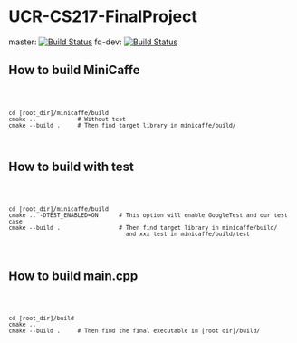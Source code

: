 # UCR-CS217-FinalProject

master: [![Build Status](https://travis-ci.com/DavyVan/UCR-CS217-FinalProject.svg?token=aPmAPRxERpUR8kmR2XzD&branch=master)](https://travis-ci.com/DavyVan/UCR-CS217-FinalProject)
fq-dev: [![Build Status](https://travis-ci.com/DavyVan/UCR-CS217-FinalProject.svg?token=aPmAPRxERpUR8kmR2XzD&branch=fq-dev)](https://travis-ci.com/DavyVan/UCR-CS217-FinalProject)

## How to build MiniCaffe

<code>

    cd [root_dir]/minicaffe/build  
    cmake ..            # Without test
    cmake --build .     # Then find target library in minicaffe/build/
</code>

## How to build with test

<code>

    cd [root_dir]/minicaffe/build
    cmake .. -DTEST_ENABLED=ON      # This option will enable GoogleTest and our test case
    cmake --build .                 # Then find target library in minicaffe/build/ 
                                      and xxx_test in minicaffe/build/test
</code>

## How to build main.cpp

<code>

    cd [root_dir]/build
    cmake ..
    cmake --build .     # Then find the final executable in [root dir]/build/
</code>